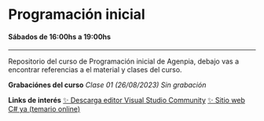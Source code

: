 # Programación inicial
#### Sábados de 16:00hs a 19:00hs
------------
Repositorio del curso de Programación inicial de Agenpia, debajo vas a encontrar referencias a el material y clases del curso.

**Grabaciónes del curso**
*Clase 01 (26/08/2023) Sin grabación*

**Links de interés**
[✨ Descarga editor Visual Studio Community](https://visualstudio.microsoft.com/es/vs/community/ "✔ Visual Studio Community")
[✨ Sitio web C# ya (temario online)](https://www.tutorialesprogramacionya.com/csharpya/ "✨ Sitio web C# ya")
